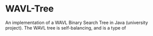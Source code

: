 # WAVL-Tree
An implementation of a WAVL Binary Search Tree in Java (university project). The WAVL tree is self-balancing, and is a type of
